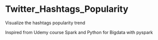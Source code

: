 # Twitter_Hashtags_Popularity
Visualize the hashtags popularity trend

Inspired from Udemy course Spark and Python for Bigdata with pyspark
